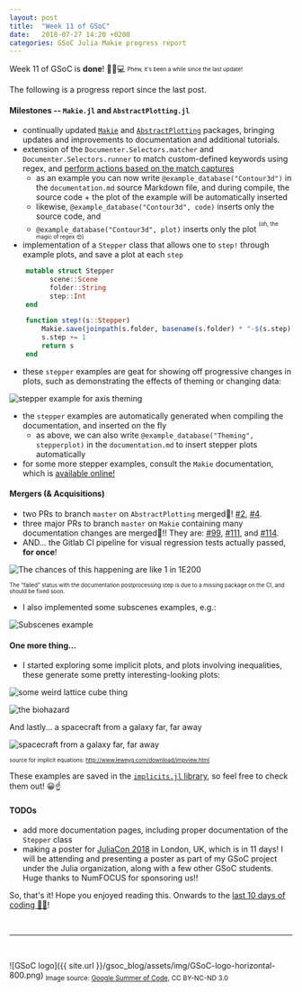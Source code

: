 ```yaml
---
layout: post
title:  "Week 11 of GSoC"
date:   2018-07-27 14:20 +0200
categories: GSoC Julia Makie progress report
---
```


Week 11 of GSoC is **done**! 🎉😸💻
<sub><sup>Phew, it's been a while since the last update!</sup></sub>

The following is a progress report since the last post.

#### Milestones -- `Makie.jl` and `AbstractPlotting.jl`
* continually updated [`Makie`](https://github.com/JuliaPlots/Makie.jl/) and [`AbstractPlotting`](https://github.com/JuliaPlots/AbstractPlotting.jl) packages, bringing updates and improvements to documentation and additional tutorials.
* extension of the `Documenter.Selectors.matcher` and `Documenter.Selectors.runner` to match custom-defined keywords using regex, and [perform actions based on the match captures](https://github.com/JuliaPlots/Makie.jl/blob/aw/documentation/docs/documenter_extension.jl)
	* as an example you can now write `@example_database("Contour3d")` in the `documentation.md` source Markdown file, and during compile, the source code + the plot of the example will be automatically inserted
	* likewise, `@example_database("Contour3d", code)` inserts only the source code, and
	* `@example_database("Contour3d", plot)` inserts only the plot <sup><sup>(oh, the magic of regex 😍)</sup></sup>
* implementation of a `Stepper` class that allows one to `step!` through example plots, and save a plot at each `step`
```julia
	mutable struct Stepper
		  scene::Scene
		  folder::String
		  step::Int
	end

	function step!(s::Stepper)
	    Makie.save(joinpath(s.folder, basename(s.folder) * "-$(s.step).jpg"), s.scene)
	    s.step += 1
	    return s
	end
```
* these `stepper` examples are geat for showing off progressive changes in plots, such as demonstrating the effects of theming or changing data:

![stepper example for axis theming]({{site.url}}/gsoc_blog/assets/img/stepper-example.png)

* the `stepper` examples are automatically generated when compiling the documentation, and inserted on the fly
	* as above, we can also write `@example_database("Theming", stepperplot)` in the `documentation.md` to insert stepper plots automatically
* for some more stepper examples, consult the `Makie` documentation, which is [available online!](https://makie.juliaplots.org/v1.0.0/)

#### Mergers (& Acquisitions)
* two PRs to branch `master` on `AbstractPlotting` merged🎉! [#2](https://github.com/JuliaPlots/AbstractPlotting.jl/pull/2), [#4](https://github.com/JuliaPlots/AbstractPlotting.jl/pull/4).
* three major PRs to branch `master` on `Makie` containing many documentation changes are merged🎉!! They are: [#99](https://github.com/JuliaPlots/Makie.jl/pull/99), [#111](https://github.com/JuliaPlots/Makie.jl/pull/111), and [#114](https://github.com/JuliaPlots/Makie.jl/pull/114).
* AND... the Gitlab CI pipeline for visual regression tests actually passed, **for once**!

![The chances of this happening are like 1 in 1E200]({{site.url}}/gsoc_blog/assets/img/gitlab-pipeline-pass.png)

<sub><sup>The "failed" status with the documentation postprocessing step is due to a missing package on the CI, and should be fixed soon.</sup></sub>

* I also implemented some subscenes examples, e.g.:

![Subscenes example]({{site.url}}/gsoc_blog/assets/img/subscenes-contour.jpg)


#### One more thing...
* I started exploring some implicit plots, and plots involving inequalities, these generate some pretty interesting-looking plots:

![some weird lattice cube thing]({{site.url}}/gsoc_blog/assets/img/weird-cube-thing.jpg)

![the biohazard]({{site.url}}/gsoc_blog/assets/img/biohazard.jpg)

And lastly... a spacecraft from a galaxy far, far away

![spacecraft from a galaxy far, far away]({{site.url}}/gsoc_blog/assets/img/spacecraft.jpg)

<sub><sup>source for implicit equations: http://www.leweyg.com/download/impview.html</sup></sub>

These examples are saved in the [`implicits.jl` library](https://github.com/JuliaPlots/Makie.jl/blob/aw/documentation/examples/implicits.jl), so feel free to check them out! 😀☝


#### TODOs
* add more documentation pages, including proper documentation of the `Stepper` class
* making a poster for [JuliaCon 2018](http://juliacon.org/2018/) in London, UK, which is in 11 days! I will be attending and presenting a poster as part of my GSoC project under the Julia organization, along with a few other GSoC students. Huge thanks to NumFOCUS for sponsoring us!!


So, that's it! Hope you enjoyed reading this. Onwards to the [last 10 days of coding 👨‍💻](https://summerofcode.withgoogle.com/how-it-works/#timeline)!


<br>


---

<br>

![GSoC logo]({{ site.url }}/gsoc_blog/assets/img/GSoC-logo-horizontal-800.png)
<sub>Image source: [Google Summer of Code](https://developers.google.com/open-source/gsoc/resources/marketing#logos_and_artwork), CC BY-NC-ND 3.0</sub>
